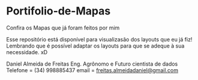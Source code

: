 # Portifolio-de-Mapas
Confira os Mapas que já foram feitos por mim

Esse repositório está disponível para visualizasão dos layouts que eu já fiz!
Lembrando que é possível adaptar os layouts para que se adeque à sua necessidade.
xD

Daniel Almeida de Freitas
Eng. Agrônomo e Futuro cientista de dados
Telefone = (34) 998885437
email = freitas.almeidadaniel@gmail.com
